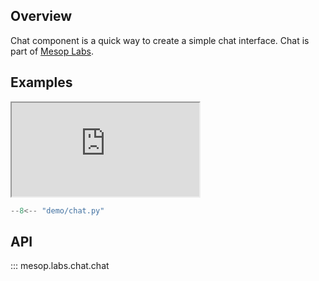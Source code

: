 ## Overview

Chat component is a quick way to create a simple chat interface. Chat is part of [Mesop Labs](../guides/labs.md).

## Examples

<iframe class="component-demo" src="https://mesop-dev.github.io/mesop/demo/?demo=chat"></iframe>

```python
--8<-- "demo/chat.py"
```

## API

::: mesop.labs.chat.chat
